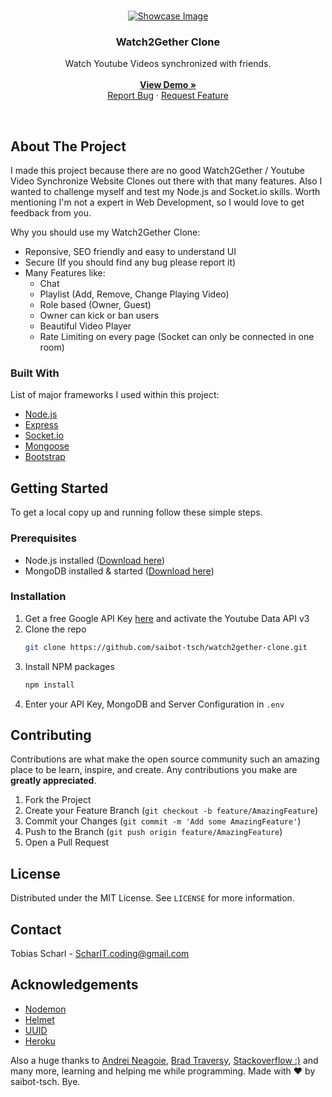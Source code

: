<!-- PROJECT LOGO -->
<br />
<p align="center">
  <a href="https://github.com/saibot-tsch/watch2gether-clone">
    <img src="https://s20.directupload.net/images/210824/upb4hkjt.png" alt="Showcase Image">
  </a>
  
  <h3 align="center">Watch2Gether Clone</h3>

  <p align="center">
    Watch Youtube Videos synchronized with friends.
    <br />
    <br />
    <a href="https://watch2gether-clone.herokuapp.com"><strong>View Demo »</strong></a>
    <br />
    <a href="https://github.com/saibot-tsch/watch2gether-clone/issues">Report Bug</a>
    ·
    <a href="https://github.com/saibot-tsch/watch2gether-clone/issues">Request Feature</a>
  </p>
</p>

<br>

<!-- ABOUT THE PROJECT -->
## About The Project
I made this project because there are no good Watch2Gether / Youtube Video Synchronize Website Clones out there with that many features. Also I wanted to challenge  myself and test my Node.js and Socket.io skills. Worth mentioning I'm not a expert in Web Development, so I would love to get feedback from you.


Why you should use my Watch2Gether Clone:
* Reponsive, SEO friendly and easy to understand UI
* Secure (If you should find any bug please report it)
* Many Features like:
  - Chat
  - Playlist (Add, Remove, Change Playing Video)
  - Role based (Owner, Guest)
  - Owner can kick or ban users
  - Beautiful Video Player
  - Rate Limiting on every page (Socket can only be connected in one room)

### Built With
List of major frameworks I used within this project:
* [Node.js](https://nodejs.org)
* [Express](https://expressjs.com)
* [Socket.io](https://socket.io)
* [Mongoose](https://mongoosejs.com/)
* [Bootstrap](https://getbootstrap.com)


<!-- GETTING STARTED -->
## Getting Started
To get a local copy up and running follow these simple steps.

### Prerequisites
* Node.js installed (<a href="https://nodejs.org/en/download">Download here</a>)
* MongoDB installed & started (<a href="https://www.mongodb.com/try/download/community">Download here</a>)

### Installation
1. Get a free Google API Key [here](https://developers.google.com/youtube/v3/getting-started) and activate the Youtube Data API v3
2. Clone the repo
   ```sh
   git clone https://github.com/saibot-tsch/watch2gether-clone.git
   ```
3. Install NPM packages
   ```sh
   npm install
   ```
4. Enter your API Key, MongoDB and Server Configuration in `.env`


<!-- CONTRIBUTING -->
## Contributing

Contributions are what make the open source community such an amazing place to be learn, inspire, and create. Any contributions you make are **greatly appreciated**.

1. Fork the Project
2. Create your Feature Branch (`git checkout -b feature/AmazingFeature`)
3. Commit your Changes (`git commit -m 'Add some AmazingFeature'`)
4. Push to the Branch (`git push origin feature/AmazingFeature`)
5. Open a Pull Request


<!-- LICENSE -->
## License

Distributed under the MIT License. See `LICENSE` for more information.


<!-- CONTACT -->
## Contact

Tobias Scharl - ScharlT.coding@gmail.com


<!-- ACKNOWLEDGEMENTS -->
## Acknowledgements
* [Nodemon](https://www.npmjs.com/package/nodemon)
* [Helmet](https://www.npmjs.com/package/helmet)
* [UUID](https://www.npmjs.com/package/uuid)
* [Heroku](https://heroku.com)

Also a huge thanks to <a href="https://github.com/aneagoie">Andrei Neagoie</a>, <a href="https://github.com/bradtraversy">Brad Traversy</a>, <a href="https://stackoverflow.com">Stackoverflow :)</a> and many more, learning and helping me while programming.
Made with ❤️ by saibot-tsch. Bye.
